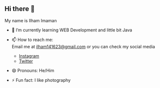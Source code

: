 ## Hi there 👋

My name is Ilham Imaman

<!--
- 🔭 I’m currently working on ...
- 👯 I’m looking to collaborate on ...
- 🤔 I’m looking for help with ...
- 💬 Ask me about ...
-->
- 🌱 I’m currently learning WEB Development and little bit Java


- 📫 How to reach me:  
  Email me at ilham141623@gmail.com or you can check my social media  
  - [Instagram](https://www.instagram.com/ilham_0112/)
  - [Twitter](https://twitter.com/ilham_imaman)
- 😄 Pronouns: He/Him
- ⚡ Fun fact: I like photography

